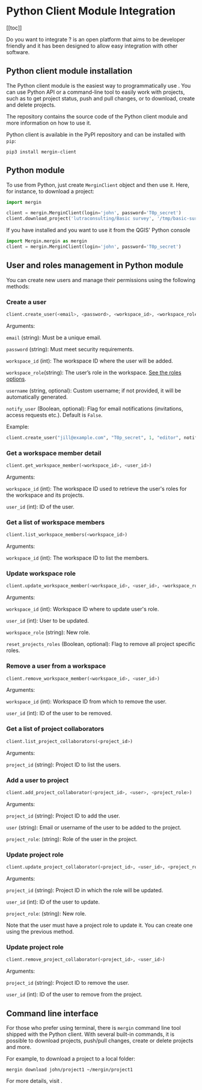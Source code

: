 # Python Client Module Integration
[[toc]]

Do you want to integrate <MainPlatformNameLink />? <MainPlatformName /> is an open platform that aims to be developer friendly and it has been designed to allow easy integration with other software.

## Python client module installation
The Python client module is the easiest way to programmatically use <MainPlatformNameLink />. You can use Python API or a command-line tool to easily work with <MainPlatformName /> projects, such as to get project status, push and pull changes, or to download, create and delete projects.

The <GitHubRepo id="MerginMaps/python-api-client" /> repository contains the source code of the Python client module and more information on how to use it.

Python client is available in the PyPI repository and can be installed with `pip`:

```
pip3 install mergin-client
```

## Python module 
To use <MainPlatformNameLink /> from Python, just create `MerginClient` object and then use it. Here, for instance, to download a project:

```python
import mergin

client = mergin.MerginClient(login='john', password='T0p_secret')
client.download_project('lutraconsulting/Basic survey', '/tmp/basic-survey')
```
If you have <QGISPluginName /> installed and you want to use it from the QGIS' Python console

```python
import Mergin.mergin as mergin
client = mergin.MerginClient(login='john', password='T0p_secret')
```

## User and roles management in Python module
You can create new users and manage their permissions using the following methods:

### Create a user

```python
client.create_user(<email>, <password>, <workspace_id>, <workspace_role>, [username], [notify_user])
```
Arguments:

`email` (string): Must be a unique email.

`password` (string): Must meet security requirements.

`workspace_id` (int): The workspace ID where the user will be added.

`workspace_role`(string): The user’s role in the workspace. [See the roles options](../../manage/permissions.md).

`username` (string, optional): Custom username; if not provided, it will be automatically generated.

`notify_user` (Boolean, optional): Flag for email notifications (invitations, access requests etc.). Default is `False`.

Example:
```python
client.create_user("jill@example.com", "T0p_secret", 1, "editor", notify_user=True)
```

### Get a workspace member detail

```python
client.get_workspace_member(<workspace_id>, <user_id>)
```
Arguments:

`workspace_id` (int): The workspace ID used to retrieve the user's roles for the workspace and its projects.

`user_id` (int): ID of the user.

### Get a list of workspace members

```python
client.list_workspace_members(<workspace_id>)
```
Arguments:

`workspace_id` (int): The workspace ID to list the members.

### Update workspace role

```python
client.update_workspace_member(<workspace_id>, <user_id>, <workspace_role>, [reset_projects_roles])
```
Arguments:

`workspace_id` (int): Workspace ID where to update user's role.

`user_id` (int): User to be updated.

`workspace_role` (string): New role.

`reset_projects_roles` (Boolean, optional): Flag to remove all project specific roles.

### Remove a user from a workspace

```python
client.remove_workspace_member(<workspace_id>, <user_id>)
```
Arguments:

`workspace_id` (int): Workspace ID from which to remove the user.

`user_id` (int): ID of the user to be removed.

### Get a list of project collaborators

```python
client.list_project_collaborators(<project_id>)
```
Arguments:

`project_id` (string): Project ID to list the users.

### Add a user to project

```python
client.add_project_collaborator(<project_id>, <user>, <project_role>)
```
Arguments:

`project_id` (string): Project ID to add the user.

`user` (string): Email or username of the user to be added to the project.

`project_role`: (string): Role of the user in the project.

### Update project role

```python
client.update_project_collaborator(<project_id>, <user_id>, <project_role>)
```
Arguments:

`project_id` (string): Project ID in which the role will be updated.

`user_id` (int): ID of the user to update.

`project_role`: (string): New role.

Note that the user must have a project role to update it. You can create one using the previous method.

### Update project role

```python
client.remove_project_collaborator(<project_id>, <user_id>)
```
Arguments:

`project_id` (string): Project ID to remove the user.

`user_id` (int): ID of the user to remove from the project.

## Command line interface
For those who prefer using terminal, there is `mergin` command line tool shipped with the Python client. With several built-in commands, it is possible to download <MainPlatformName /> projects, push/pull changes, create or delete projects and more.

For example, to download a <MainPlatformName /> project to a local folder:
```
mergin download john/project1 ~/mergin/project1
```
For more details, visit <GitHubRepo id="MerginMaps/python-api-client" />.
